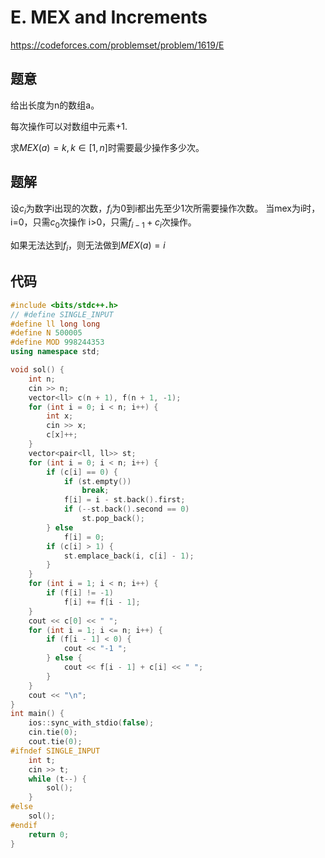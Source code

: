 # E. MEX and Increments
https://codeforces.com/problemset/problem/1619/E

## 题意


给出长度为n的数组a。

每次操作可以对数组中元素+1.

求$MEX(a)=k, k \in [1,n]$时需要最少操作多少次。


## 题解

设$c_i$为数字i出现的次数，$f_i$为0到i都出先至少1次所需要操作次数。
当mex为i时，
i=0，只需$c_0$次操作
i>0，只需$f_{i-1}+c_i$次操作。

如果无法达到$f_i$，则无法做到$MEX(a)=i$


## 代码

``` cpp
#include <bits/stdc++.h>
// #define SINGLE_INPUT
#define ll long long
#define N 500005
#define MOD 998244353
using namespace std;

void sol() {
    int n;
    cin >> n;
    vector<ll> c(n + 1), f(n + 1, -1);
    for (int i = 0; i < n; i++) {
        int x;
        cin >> x;
        c[x]++;
    }
    vector<pair<ll, ll>> st;
    for (int i = 0; i < n; i++) {
        if (c[i] == 0) {
            if (st.empty())
                break;
            f[i] = i - st.back().first;
            if (--st.back().second == 0)
                st.pop_back();
        } else
            f[i] = 0;
        if (c[i] > 1) {
            st.emplace_back(i, c[i] - 1);
        }
    }
    for (int i = 1; i < n; i++) {
        if (f[i] != -1)
            f[i] += f[i - 1];
    }
    cout << c[0] << " ";
    for (int i = 1; i <= n; i++) {
        if (f[i - 1] < 0) {
            cout << "-1 ";
        } else {
            cout << f[i - 1] + c[i] << " ";
        }
    }
    cout << "\n";
}
int main() {
    ios::sync_with_stdio(false);
    cin.tie(0);
    cout.tie(0);
#ifndef SINGLE_INPUT
    int t;
    cin >> t;
    while (t--) {
        sol();
    }
#else
    sol();
#endif
    return 0;
}
```
